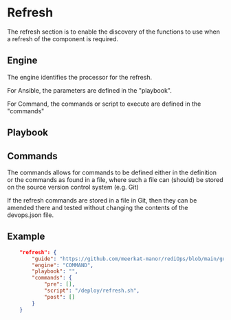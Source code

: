 # Refresh 

The refresh section is to enable the discovery of the functions
to use when a refresh of the component is required.

## Engine

The engine identifies the processor for the refresh.

For Ansible, the parameters are defined in the "playbook".

For Command, the commands or script to execute are defined in the "commands"

## Playbook


## Commands

The commands allows for commands to be defined either in the definition or the commands
as found in a file, where such a file can (should) be stored on the source version control
system (e.g. Git)

If the refresh commands are stored in a file in Git, then they can be amended there and tested 
without changing the contents of the devops.json file.

## Example

```json
    "refresh": {
        "guide": "https://github.com/meerkat-manor/rediOps/blob/main/guide/refresh.md",
        "engine": "COMMAND",
        "playbook": "",
        "commands": {
            "pre": [],
            "script": "/deploy/refresh.sh",
            "post": []
        }
    }
```
